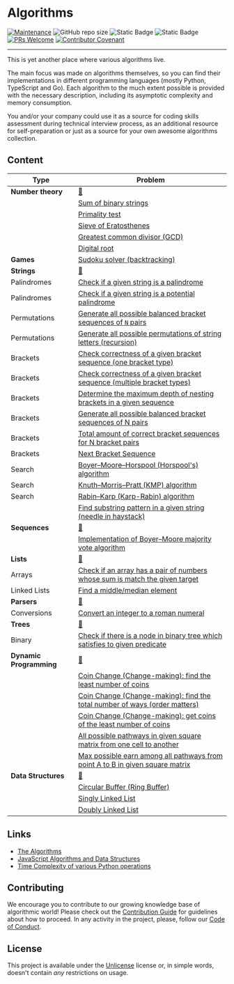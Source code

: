 # Algorithms

[![Maintenance](https://img.shields.io/maintenance/yes/2024.svg?style=flat)]()
![GitHub repo size](https://img.shields.io/github/repo-size/zhibirc/algorithms?style=flat&color=008080)
![Static Badge](https://img.shields.io/badge/algorithms-39-f0e68c)
![Static Badge](https://img.shields.io/badge/data_structures-3-f0e68c)
[![PRs Welcome](https://img.shields.io/badge/PRs-welcome-blue.svg?style=flat)]()
[![Contributor Covenant](https://img.shields.io/badge/Contributor%20Covenant-2.1-4baaaa.svg)](CODE_OF_CONDUCT.md)

---

This is yet another place where various algorithms live.

The main focus was made on algorithms themselves, so you can find their implementations in different programming languages (mostly Python, TypeScript and Go). Each algorithm to the much extent possible is provided with the necessary description, including its asymptotic complexity and memory consumption.

You and/or your company could use it as a source for coding skills assessment during technical interview process, as an additional resource for self-preparation or just as a source for your own awesome algorithms collection.

## Content

| Type                  | Problem                                                                                                                           |
|-----------------------|-----------------------------------------------------------------------------------------------------------------------------------|
|**Number theory**      |[🔗](./number-theory/)                                                                                                             |
|                       |[Sum of binary strings](./number-theory/binary-sum/)                                                                               |
|                       |[Primality test](./number-theory/primality-test/)                                                                                  |
|                       |[Sieve of Eratosthenes](./number-theory/sieve-eratosthenes/)                                                                       |
|                       |[Greatest common divisor (GCD)](./number-theory/gcd/)                                                                              |
|                       |[Digital root](./number-theory/digital-root/)                                                                                      |
|**Games**              |[Sudoku solver (backtracking)](./games/sudoku-solver.py)                                                                           |
|**Strings**            |[🔗](./strings/)                                                                                                                   |
|Palindromes            |[Check if a given string is a palindrome](./strings/palindromes/is-palindrome/)                                                    |
|Palindromes            |[Check if a given string is a potential palindrome](./strings/palindromes/is-potential-palindrome/)                                |
|Permutations           |[Generate all possible balanced bracket sequences of `N` pairs](./strings/permutations/balanced-bracket-sequences.py)              |
|Permutations           |[Generate all possible permutations of string letters (recursion)](./strings/permutations/generate-all-recursive.ts)               |
|Brackets               |[Check correctness of a given bracket sequence (one bracket type)](./strings/brackets/is-correct-onetype-bracket-sequence/)        |
|Brackets               |[Check correctness of a given bracket sequence (multiple bracket types)](./strings/brackets/is-correct-multitype-bracket-sequence/)|
|Brackets               |[Determine the maximum depth of nesting brackets in a given sequence](./strings/brackets/nesting-brackets-depth/)                  |
|Brackets               |[Generate all possible balanced bracket sequences of N pairs](./strings/brackets/generate-bracket-sequences-recursion/)            |
|Brackets               |[Total amount of correct bracket sequences for N bracket pairs](./strings/brackets/bracket-sequence-total-amount/)                 |
|Brackets               |[Next Bracket Sequence](./strings/brackets/next-bracket-sequence/)                                                                 |
|Search                 |[Boyer–Moore–Horspool (Horspool's) algorithm](./strings/search/boyer-moore-horspool/)                                              |
|Search                 |[Knuth–Morris–Pratt (KMP) algorithm](./strings/search/knuth-morris-pratt/)                                                         |
|Search                 |[Rabin–Karp (Karp-Rabin) algorithm](./strings/search/rabin-karp/)                                                                  |
|                       |[Find substring pattern in a given string (needle in haystack)](./strings/find-needle-haystack.py)                                 |
|**Sequences**          |[🔗](./sequences/)                                                                                                                 |
|                       |[Implementation of Boyer–Moore majority vote algorithm](./sequences/boyer-moore-majority-vote.go)                                  |
|**Lists**              |[🔗](./lists/)                                                                                                                     |
|Arrays                 |[Check if an array has a pair of numbers whose sum is match the given target](./lists/arrays/has-pair-sum-equal-n.js)              |
|Linked Lists           |[Find a middle/median element](./lists/linked-lists/find-median-element.js)                                                        |
|**Parsers**            |[🔗](./parsers/)                                                                                                                   |
|Conversions            |[Convert an integer to a roman numeral](./parsers/conversions/integer-to-roman.ts)                                                 |
|**Trees**              |[🔗](./trees/)                                                                                                                     |
|Binary                 |[Check if there is a node in binary tree which satisfies to given predicate](./trees/binary/search.py)                             |
|**Dynamic Programming**|[🔗](./dynamic-programming/)                                                                                                       |
|                       |[Coin Change (Change-making): find the least number of coins](./dynamic-programming/coin-change-least-number/)                     |
|                       |[Coin Change (Change-making): find the total number of ways (order matters)](./dynamic-programming/coin-change-total-number/)      |
|                       |[Coin Change (Change-making): get coins of the least number of coins](./dynamic-programming/coin-change-least-coins/)              |
|                       |[All possible pathways in given square matrix from one cell to another](./dynamic-programming/magic-square-all-paths/)             |
|                       |[Max possible earn among all pathways from point A to B in given square matrix](./dynamic-programming/magic-square-max-earn/)      |
|**Data Structures**    |[🔗](./data-structures/)                                                                                                           |
|                       |[Circular Buffer (Ring Buffer)](./data-structures/circular-buffer/)                                                                |
|                       |[Singly Linked List](./data-structures/singly-linked-list/)                                                                        |
|                       |[Doubly Linked List](./data-structures/doubly-linked-list/)                                                                        |

## Links

- [The Algorithms](https://the-algorithms.com)
- [JavaScript Algorithms and Data Structures](https://github.com/trekhleb/javascript-algorithms)
- [Time Complexity of various Python operations](https://wiki.python.org/moin/TimeComplexity)

## Contributing

We encourage you to contribute to our growing knowledge base of algorithmic world! Please check out the [Contribution Guide](./CONTRIBUTING.md) for guidelines about how to proceed. In any activity in the project, please, follow our [Code of Conduct](./CODE_OF_CONDUCT.md).

## License

This project is available under the [Unlicense](./UNLICENSE.txt) license or, in simple words, doesn't contain *any* restrictions on usage.
